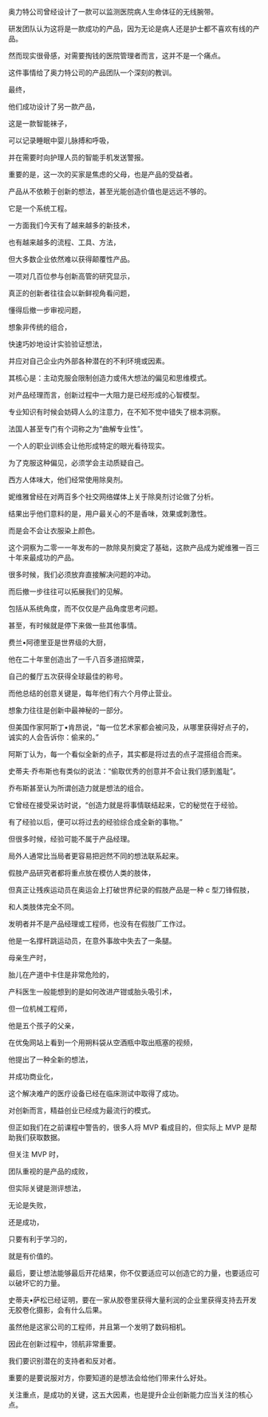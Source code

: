 奥力特公司曾经设计了一款可以监测医院病人生命体征的无线腕带。

研发团队认为这将是一款成功的产品，因为无论是病人还是护士都不喜欢有线的产品。

然而现实很骨感，对需要掏钱的医院管理者而言，这并不是一个痛点。

这件事情给了奥力特公司的产品团队一个深刻的教训。

最终，

他们成功设计了另一款产品，

这是一款智能袜子，

可以记录睡眠中婴儿脉搏和呼吸，

并在需要时向护理人员的智能手机发送警报。

重要的是，这一次的买家是焦虑的父母，也是产品的受益者。

产品从不依赖于创新的想法，甚至光能创造价值也是远远不够的。

它是一个系统工程。

一方面我们今天有了越来越多的新技术，

也有越来越多的流程、工具、方法，

但大多数企业依然难以获得颠覆性产品。

一项对几百位参与创新高管的研究显示，

真正的创新者往往会以新鲜视角看问题，

懂得后撤一步审视问题，

想象非传统的组合，

快速巧妙地设计实验验证想法，

并应对自己企业内外部各种潜在的不利环境或因素。

其核心是：主动克服会限制创造力或伟大想法的偏见和思维模式。

对产品经理而言，创新过程中一大阻力是已经形成的心智模型。

专业知识有时候会妨碍人么的注意力，在不知不觉中错失了根本洞察。

法国人甚至专门有个词称之为“曲解专业性”。

一个人的职业训练会让他形成特定的眼光看待现实。

为了克服这种偏见，必须学会主动质疑自己。

西方人体味大，他们经常使用除臭剂。

妮维雅曾经在对两百多个社交网络媒体上关于除臭剂讨论做了分析。

结果出乎他们意料的是，用户最关心的不是香味，效果或刺激性。

而是会不会让衣服染上颜色。

这个洞察为二零一一年发布的一款除臭剂奠定了基础，这款产品成为妮维雅一百三十年来最成功的产品。

很多时候，我们必须放弃直接解决问题的冲动。

而后撤一步往往可以拓展我们的见解。

包括从系统角度，而不仅仅是产品角度思考问题。

甚至，有时候就是停下来做一些其他事情。

费兰•阿德里亚是世界级的大厨，

他在二十年里创造出了一千八百多道招牌菜，

自己的餐厅五次获得全球最佳的称号。

而他总结的创意关键是，每年他们有六个月停止营业。

想象力往往是创新中最神秘的一部分。

但美国作家阿斯丁•肯昂说，“每一位艺术家都会被问及，从哪里获得好点子的，诚实的人会告诉你：偷来的。”

阿斯丁认为，每一个看似全新的点子，其实都是将过去的点子混搭组合而来。

史蒂夫·乔布斯也有类似的说法：“偷取优秀的创意并不会让我们感到羞耻”。

乔布斯甚至认为所谓创造力就是想法的组合。

它曾经在接受采访时说，“创造力就是将事情联结起来，它的秘觉在于经验。

有了经验以后，便可以将过去的经验综合成全新的事物。”

但很多时候，经验可能不属于产品经理。

局外人通常比当局者更容易把迥然不同的想法联系起来。

假肢产品研究者都将重点放在模仿人类的肢体，

但真正让残疾运动员在奥运会上打破世界纪录的假肢产品是一种 c 型刀锋假肢，

和人类肢体完全不同。

发明者并不是产品经理或工程师，也没有在假肢厂工作过。

他是一名撑杆跳运动员，在意外事故中失去了一条腿。

母亲生产时，

胎儿在产道中卡住是非常危险的，

产科医生一般能想到的是如何改进产钳或胎头吸引术，

但一位机械工程师，

他是五个孩子的父亲，

在优兔网站上看到一个用朔料袋从空酒瓶中取出瓶塞的视频，

他提出了一种全新的想法，

并成功商业化，

这个解决难产的医疗设备已经在临床测试中取得了成功。

对创新而言，精益创业已经成为最流行的模式。

但正如我们在之前课程中警告的，很多人将 MVP 看成目的，但实际上 MVP 是帮助我们获取数据。

但关注 MVP 时，

团队重视的是产品的成败，

但实际关键是测评想法，

无论是失败，

还是成功，

只要有利于学习的，

就是有价值的。

最后，要让想法能够最后开花结果，你不仅要适应可以创造它的力量，也要适应可以破坏它的力量。

史蒂夫•萨松已经证明，要在一家从胶卷里获得大量利润的企业里获得支持去开发无胶卷化摄影，会有什么后果。

虽然他是这家公司的工程师，并且第一个发明了数码相机。

因此在创新过程中，领航非常重要。

我们要识别潜在的支持者和反对者。

重要的是要说服对方，你要知道的是想法会给他们带来什么好处。

关注重点，是成功的关键，这五大因素，也是提升企业创新能力应当关注的核心点。
